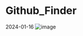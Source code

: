 # Github_Finder
2024-01-16
![image](https://github.com/kim0527/Github_Finder/assets/143387515/16f20560-d0dd-46b8-85f8-baa8cc8fb262)

